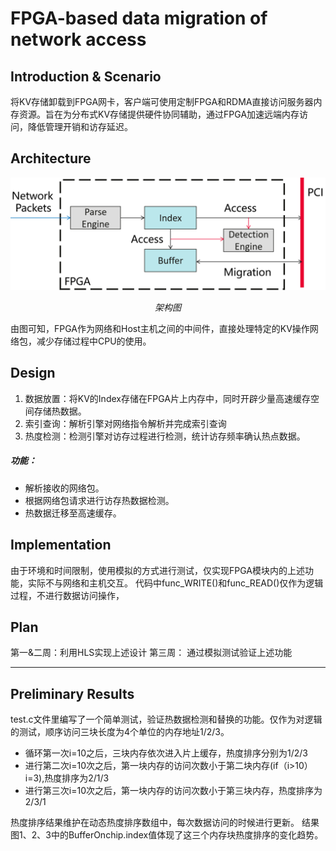 # FPGA-based data migration of network access

## Introduction & Scenario

将KV存储卸载到FPGA网卡，客户端可使用定制FPGA和RDMA直接访问服务器内存资源。旨在为分布式KV存储提供硬件协同辅助，通过FPGA加速远端内存访问，降低管理开销和访存延迟。

## Architecture

<p align="center">
<img src ="./arch.png">
</p>
<p align = "center">
<i>架构图</i>
</p>

由图可知，FPGA作为网络和Host主机之间的中间件，直接处理特定的KV操作网络包，减少存储过程中CPU的使用。

## Design

1. 数据放置：将KV的Index存储在FPGA片上内存中，同时开辟少量高速缓存空间存储热数据。
2. 索引查询：解析引擎对网络指令解析并完成索引查询
3. 热度检测：检测引擎对访存过程进行检测，统计访存频率确认热点数据。

##### 功能：
* 解析接收的网络包。
* 根据网络包请求进行访存热数据检测。
* 热数据迁移至高速缓存。

## Implementation

由于环境和时间限制，使用模拟的方式进行测试，仅实现FPGA模块内的上述功能，实际不与网络和主机交互。
代码中func_WRITE()和func_READ()仅作为逻辑过程，不进行数据访问操作，

## Plan

第一&二周：利用HLS实现上述设计
第三周：   通过模拟测试验证上述功能

---

## Preliminary Results

test.c文件里编写了一个简单测试，验证热数据检测和替换的功能。仅作为对逻辑的测试，顺序访问三块长度为4个单位的内存地址1/2/3。

* 循环第一次i=10之后，三块内存依次进入片上缓存，热度排序分别为1/2/3
* 进行第二次i=10次之后，第一块内存的访问次数小于第二块内存(if（i>10）i=3),热度排序为2/1/3
* 进行第三次i=10次之后，第一块内存的访问次数小于第三块内存，热度排序为2/3/1

 热度排序结果维护在动态热度排序数组中，每次数据访问的时候进行更新。
 结果图1、2、3中的BufferOnchip.index值体现了这三个内存块热度排序的变化趋势。

